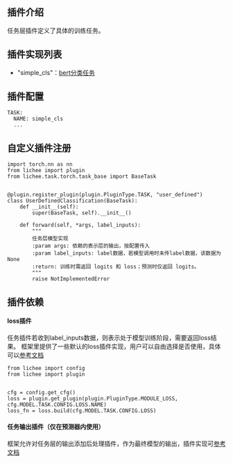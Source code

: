 ## 插件介绍
任务层插件定义了具体的训练任务。

## 插件实现列表
- "simple_cls"：[bert分类任务](./simple_cls.md)

## 插件配置
```
TASK:
  NAME: simple_cls
  ...
```

## 自定义插件注册
```
import torch.nn as nn
from lichee import plugin
from lichee.task.torch.task_base import BaseTask


@plugin.register_plugin(plugin.PluginType.TASK, "user_defined")
class UserDefinedClassification(BaseTask):
    def __init__(self):
        super(BaseTask, self).__init__()

    def forward(self, *args, label_inputs):
        """
        任务层模型实现
        :param args: 依赖的表示层的输出，按配置传入
        :param label_inputs: label数据，若模型调用时未传label数据，该数据为None
        :return: 训练时需返回 logits 和 loss；预测时仅返回 logits。
        """
        raise NotImplementedError
```

## 插件依赖
#### loss插件
任务插件若收到label_inputs数据，则表示处于模型训练阶段，需要返回loss结果。
框架里提供了一些默认的loss插件实现，用户可以自由选择是否使用，具体可以[参考文档](../loss)

```
from lichee import config
from lichee import plugin


cfg = config.get_cfg()
loss = plugin.get_plugin(plugin.PluginType.MODULE_LOSS, cfg.MODEL.TASK.CONFIG.LOSS.NAME)
loss_fn = loss.build(cfg.MODEL.TASK.CONFIG.LOSS)
```

#### 任务输出插件（仅在预测器内使用）
框架允许对任务层的输出添加后处理插件，作为最终模型的输出，插件实现可[参考文档](./task_output)
